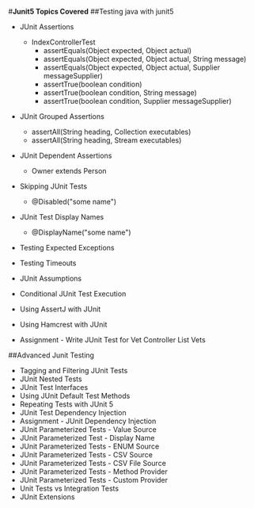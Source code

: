 #**Junit5 Topics Covered**
 ##Testing java with junit5
- JUnit Assertions  
   - IndexControllerTest 
     - assertEquals​(Object expected, Object actual)
     - assertEquals​(Object expected, Object actual, String message)
     - assertEquals​(Object expected, Object actual, Supplier<String> messageSupplier)
     - assertTrue​(boolean condition)
     - assertTrue​(boolean condition, String message)
     - assertTrue​(boolean condition, Supplier<String> messageSupplier)
  
- JUnit Grouped Assertions
    - assertAll​(String heading, Collection<Executable> executables)
    - assertAll​(String heading, Stream<Executable> executables)
  
- JUnit Dependent Assertions
     - Owner extends Person 
  
- Skipping JUnit Tests
  - @Disabled("some name")
  
- JUnit Test Display Names
   - @DisplayName("some name")
   
- Testing Expected Exceptions
- Testing Timeouts
- JUnit Assumptions
- Conditional JUnit Test Execution
- Using AssertJ with JUnit
- Using Hamcrest with JUnit
- Assignment - Write JUnit Test for Vet Controller List Vets

##Advanced Junit Testing
- Tagging and Filtering JUnit Tests
- JUnit Nested Tests
- JUnit Test Interfaces
- Using JUnit Default Test Methods
- Repeating Tests with JUnit 5
- JUnit Test Dependency Injection
- Assignment - JUnit Dependency Injection
- JUnit Parameterized Tests - Value Source
- JUnit Parameterized Test - Display Name
- JUnit Parameterized Tests - ENUM Source
- JUnit Parameterized Tests - CSV Source
- JUnit Parameterized Tests - CSV File Source
- JUnit Parameterized Tests - Method Provider
- JUnit Parameterized Tests - Custom Provider
- Unit Tests vs Integration Tests
- JUnit Extensions